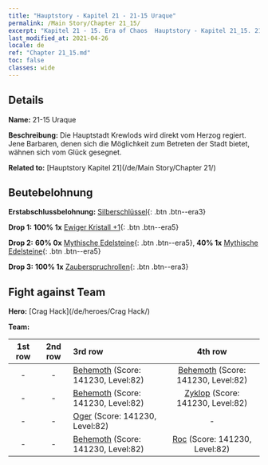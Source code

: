 ```yaml
---
title: "Hauptstory - Kapitel 21 - 21-15 Uraque"
permalink: /Main Story/Chapter 21_15/
excerpt: "Kapitel 21 - 15. Era of Chaos  Hauptstory - Kapitel 21_15. 21-15 Uraque"
last_modified_at: 2021-04-26
locale: de
ref: "Chapter 21_15.md"
toc: false
classes: wide
---
```


## Details

 **Name:** 21-15 Uraque

 **Beschreibung:** Die Hauptstadt Krewlods wird direkt vom Herzog regiert. Jene Barbaren, denen sich die Möglichkeit zum Betreten der Stadt bietet, wähnen sich vom Glück gesegnet.

 **Related to:** [Hauptstory Kapitel 21](/de/Main Story/Chapter 21/)

## Beutebelohnung

 **Erstabschlussbelohnung:** [Silberschlüssel](/ItemsDE/con_693/){: .btn .btn--era3}

 **Drop 1:** **100% 1x** [Ewiger Kristall +1](/ItemsDE/mat_73/){: .btn .btn--era5}

 **Drop 2:** **60% 0x** [Mythische Edelsteine](/ItemsDE/mat_65/){: .btn .btn--era5}, **40% 1x** [Mythische Edelsteine](/ItemsDE/mat_65/){: .btn .btn--era5}

 **Drop 3:** **100% 1x** [Zauberspruchrollen](/ItemsDE/con_694/){: .btn .btn--era3}


## Fight against Team
 **Hero:** [Crag Hack](/de/heroes/Crag Hack/)

 **Team:**


  | 1st row | 2nd row | 3rd row | 4th row |
  |:----:|:----:|:----|:----:|
  | - | - | [Behemoth](/de/units/Behemoth/) (Score: 141230, Level:82)  | [Behemoth](/de/units/Behemoth/) (Score: 141230, Level:82)  |
  | - | - | [Behemoth](/de/units/Behemoth/) (Score: 141230, Level:82)  | [Zyklop](/de/units/Cyclops/) (Score: 141230, Level:82)  |
  | - | - | [Oger](/de/units/Ogre/) (Score: 141230, Level:82)  | - |
  | - | - | [Behemoth](/de/units/Behemoth/) (Score: 141230, Level:82)  | [Roc](/de/units/Roc/) (Score: 141230, Level:82)  |


